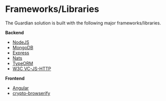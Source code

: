 # Frameworks/Libraries

The Guardian solution is built with the following major frameworks/libraries.

**Backend**

* [NodeJS](https://nodejs.org/)
* [MongoDB](https://www.mongodb.com/)
* [Express](https://expressjs.com/)
* [Nats](https://nats.io/)
* [TypeORM](https://typeorm.io/)
* [W3C VC-JS-HTTP](https://w3c.github.io/vc-data-model/)

**Frontend**

* [Angular](https://angular.io/)
* [crypto-browserify](https://www.npmjs.com/package/crypto-browserify)
